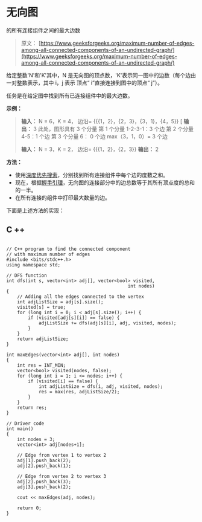 # 无向图

的所有连接组件之间的最大边数

> 原文： [https://www.geeksforgeeks.org/maximum-number-of-edges-among-all-connected-components-of-an-undirected-graph/](https://www.geeksforgeeks.org/maximum-number-of-edges-among-all-connected-components-of-an-undirected-graph/)

给定整数'N'和'K'其中，N 是无向图的顶点数，'K'表示同一图中的边数（每个边由一对整数表示，其中 i，j 表示 顶点“ i”直接连接到图中的顶点“ j”）。

任务是在给定图中找到所有已连接组件中的最大边数。

**示例：**

> **输入：** N = 6，K = 4，
> 边沿= {{{1，2}，{2，3}，{3，1}，{4，5}}
> [ **输出：** 3
> 此处，图形具有 3 个分量
> 第 1 个分量 1-2-3-1：3 个边
> 第 2 个分量 4-5：1 个边
> 第 3 个分量 6： 0 个边
> max（3，1，0）= 3 个边
> 
> **输入：** N = 3，K = 2，
> 边沿= {{{1，2}，{2，3}}
> **输出：** 2

**方法：**

*   使用[深度优先搜索](https://www.geeksforgeeks.org/depth-first-search-or-dfs-for-a-graph/)，分别找到所有连接组件中每个边的度数之和。
*   现在，根据[握手引理](https://www.geeksforgeeks.org/handshaking-lemma-and-interesting-tree-properties/)，无向图的连接部分中的边总数等于其所有顶点度的总和的一半。
*   在所有连接的组件中打印最大数量的边。

下面是上述方法的实现：

## C ++

```

// C++ program to find the connected component 
// with maximum number of edges 
#include <bits/stdc++.h> 
using namespace std; 

// DFS function 
int dfs(int s, vector<int> adj[], vector<bool> visited, 
                                             int nodes) 
{ 
    // Adding all the edges connected to the vertex 
    int adjListSize = adj[s].size(); 
    visited[s] = true; 
    for (long int i = 0; i < adj[s].size(); i++) { 
        if (visited[adj[s][i]] == false) { 
            adjListSize += dfs(adj[s][i], adj, visited, nodes); 
        } 
    } 
    return adjListSize; 
} 

int maxEdges(vector<int> adj[], int nodes) 
{ 
    int res = INT_MIN; 
    vector<bool> visited(nodes, false); 
    for (long int i = 1; i <= nodes; i++) { 
        if (visited[i] == false) { 
            int adjListSize = dfs(i, adj, visited, nodes); 
            res = max(res, adjListSize/2); 
        }       
    } 
    return res; 
} 

// Driver code 
int main() 
{ 
    int nodes = 3; 
    vector<int> adj[nodes+1]; 

    // Edge from vertex 1 to vertex 2 
    adj[1].push_back(2); 
    adj[2].push_back(1); 

    // Edge from vertex 2 to vertex 3 
    adj[2].push_back(3); 
    adj[3].push_back(2); 

    cout << maxEdges(adj, nodes); 

    return 0; 
} 

```